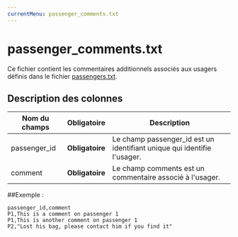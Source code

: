 ```yaml
---
currentMenu: passenger_comments.txt
---
```


# passenger_comments.txt

Ce fichier contient les commentaires additionnels associés aux usagers définis dans le fichier [passengers.txt](passengers.txt.html).

## Description des colonnes

| Nom du champs      |  Obligatoire    |  Description |
|-----------------|:------------:|----------|
| passenger_id    | **Obligatoire** | Le champ passenger_id est un identifiant unique qui identifie l'usager. |
| comment         | **Obligatoire** | Le champ comments est un commentaire associé à l'usager.  |

##Exemple : 

```
passenger_id,comment
P1,This is a comment on passenger 1
P1,This is another comment on passenger 1
P2,"Lost his bag, please contact him if you find it"
```
